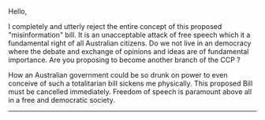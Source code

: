 Hello,

I completely and utterly reject the entire concept of this proposed "misinformation" bill. It is
an unacceptable attack of free speech which it a fundamental right of all Australian citizens. Do we
not live in an democracy where the debate and exchange of opinions and ideas are of fundamental
importance. Are you proposing to become another branch of the CCP ?

How an Australian government could be so drunk on power to even conceive of such a totalitarian
bill sickens me physically. This proposed Bill must be cancelled immediately. Freedom of speech is
paramount above all in a free and democratic society.


-----

